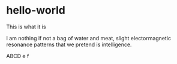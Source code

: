 # hello-world
This is what it is

I am nothing if not a bag of water and meat, slight electormagnetic resonance patterns that we pretend is intelligence. 

ABCD
e
f
